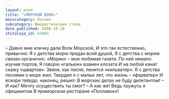 ```yaml
---
layout: poem
title: "«МОРСКОЙ ВОЛК»"
maincategory: Поэзия
subcategory: Юмористические стихи
date_published: 2008-10-18
chitalnya_id: 43483
---
```





– Давно мне кличку дали Волк Морской,
И это так естественно, привычно:
Я с детства морю предан всей душой,
Я с детства с морем связан органично.
«Моряк» – моя любимая газета.
По ней немало изучив портов,
Я говорю «гальюн» взамен клозета
И на любой канат скажу «швартов».
Звеня, как песня, пенится «кильватер».
Я с детства песнями о море жил.
Твердил я с малых лет, что жизнь – «фарватер»
И вскоре твёрдо, наконец, решил:
В морских делах не буду дилетантом!
– И как? Мечту осуществить ты смог?
– А как же! Ведь тружусь я официантом
В приморском ресторане «Поплавок»!

 





